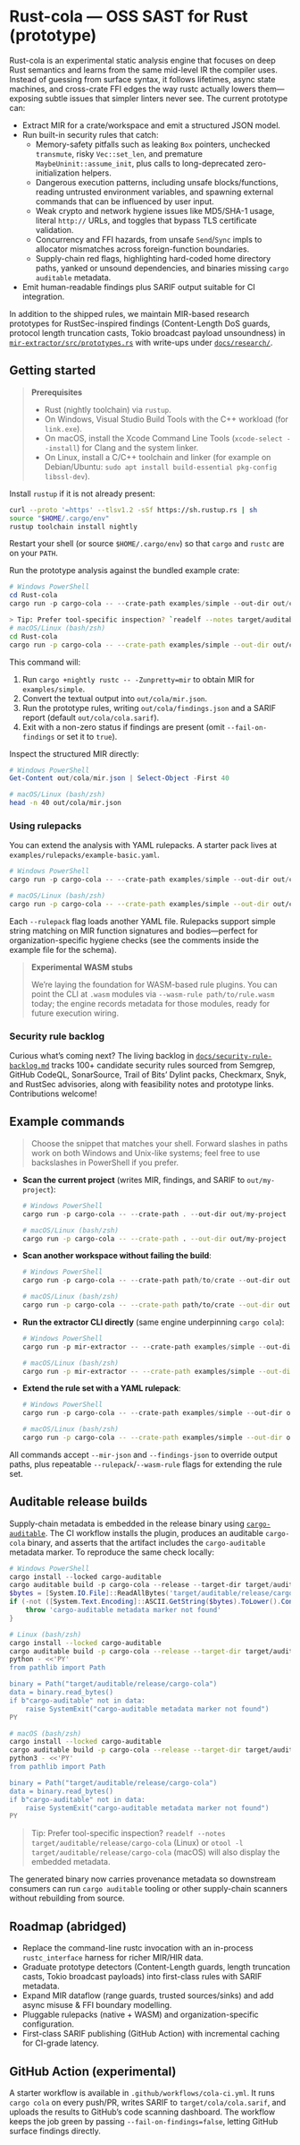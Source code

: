 # Rust-cola — OSS SAST for Rust (prototype)

Rust-cola is an experimental static analysis engine that focuses on deep Rust semantics and learns from the same mid-level IR the compiler uses. Instead of guessing from surface syntax, it follows lifetimes, async state machines, and cross-crate FFI edges the way rustc actually lowers them—exposing subtle issues that simpler linters never see. The current prototype can:

- Extract MIR for a crate/workspace and emit a structured JSON model.
- Run built-in security rules that catch:
	- Memory-safety pitfalls such as leaking `Box` pointers, unchecked `transmute`, risky `Vec::set_len`, and premature `MaybeUninit::assume_init`, plus calls to long-deprecated zero-initialization helpers.
	- Dangerous execution patterns, including unsafe blocks/functions, reading untrusted environment variables, and spawning external commands that can be influenced by user input.
	- Weak crypto and network hygiene issues like MD5/SHA-1 usage, literal `http://` URLs, and toggles that bypass TLS certificate validation.
	- Concurrency and FFI hazards, from unsafe `Send`/`Sync` impls to allocator mismatches across foreign-function boundaries.
	- Supply-chain red flags, highlighting hard-coded home directory paths, yanked or unsound dependencies, and binaries missing `cargo auditable` metadata.
- Emit human-readable findings plus SARIF output suitable for CI integration.

In addition to the shipped rules, we maintain MIR-based research prototypes for RustSec-inspired findings (Content-Length DoS guards, protocol length truncation casts, Tokio broadcast payload unsoundness) in [`mir-extractor/src/prototypes.rs`](mir-extractor/src/prototypes.rs) with write-ups under [`docs/research/`](docs/research/).

## Getting started

> **Prerequisites**
> - Rust (nightly toolchain) via `rustup`.
> - On Windows, Visual Studio Build Tools with the C++ workload (for `link.exe`).
> - On macOS, install the Xcode Command Line Tools (`xcode-select --install`) for Clang and the system linker.
> - On Linux, install a C/C++ toolchain and linker (for example on Debian/Ubuntu: `sudo apt install build-essential pkg-config libssl-dev`).

Install `rustup` if it is not already present:

```bash
curl --proto '=https' --tlsv1.2 -sSf https://sh.rustup.rs | sh
source "$HOME/.cargo/env"
rustup toolchain install nightly
```

Restart your shell (or source `$HOME/.cargo/env`) so that `cargo` and `rustc` are on your `PATH`.

Run the prototype analysis against the bundled example crate:

```powershell
# Windows PowerShell
cd Rust-cola
cargo run -p cargo-cola -- --crate-path examples/simple --out-dir out/cola --sarif out/cola/cola.sarif --fail-on-findings=false
```

```bash
> Tip: Prefer tool-specific inspection? `readelf --notes target/auditable/release/cargo-cola` (Linux) or `otool -l target/auditable/release/cargo-cola` (macOS) will also display the embedded metadata.
# macOS/Linux (bash/zsh)
cd Rust-cola
cargo run -p cargo-cola -- --crate-path examples/simple --out-dir out/cola --sarif out/cola/cola.sarif --fail-on-findings=false
```

This command will:

1. Run `cargo +nightly rustc -- -Zunpretty=mir` to obtain MIR for `examples/simple`.
2. Convert the textual output into `out/cola/mir.json`.
3. Run the prototype rules, writing `out/cola/findings.json` and a SARIF report (default `out/cola/cola.sarif`).
4. Exit with a non-zero status if findings are present (omit `--fail-on-findings` or set it to `true`).

Inspect the structured MIR directly:

```powershell
# Windows PowerShell
Get-Content out/cola/mir.json | Select-Object -First 40
```

```bash
# macOS/Linux (bash/zsh)
head -n 40 out/cola/mir.json
```

### Using rulepacks

You can extend the analysis with YAML rulepacks. A starter pack lives at `examples/rulepacks/example-basic.yaml`.

```powershell
# Windows PowerShell
cargo run -p cargo-cola -- --crate-path examples/simple --out-dir out/cola --rulepack examples/rulepacks/example-basic.yaml --fail-on-findings=false
```

```bash
# macOS/Linux (bash/zsh)
cargo run -p cargo-cola -- --crate-path examples/simple --out-dir out/cola --rulepack examples/rulepacks/example-basic.yaml --fail-on-findings=false
```

Each `--rulepack` flag loads another YAML file. Rulepacks support simple string matching on MIR function signatures and bodies—perfect for organization-specific hygiene checks (see the comments inside the example file for the schema).

> **Experimental WASM stubs**
>
> We’re laying the foundation for WASM-based rule plugins. You can point the CLI at `.wasm` modules via `--wasm-rule path/to/rule.wasm` today; the engine records metadata for those modules, ready for future execution wiring.

### Security rule backlog

Curious what’s coming next? The living backlog in [`docs/security-rule-backlog.md`](docs/security-rule-backlog.md) tracks 100+ candidate security rules sourced from Semgrep, GitHub CodeQL, SonarSource, Trail of Bits’ Dylint packs, Checkmarx, Snyk, and RustSec advisories, along with feasibility notes and prototype links. Contributions welcome!

## Example commands

> Choose the snippet that matches your shell. Forward slashes in paths work on both Windows and Unix-like systems; feel free to use backslashes in PowerShell if you prefer.

- **Scan the current project** (writes MIR, findings, and SARIF to `out/my-project`):

	```powershell
	# Windows PowerShell
	cargo run -p cargo-cola -- --crate-path . --out-dir out/my-project --sarif out/my-project/cola.sarif --fail-on-findings=true
	```

	```bash
	# macOS/Linux (bash/zsh)
	cargo run -p cargo-cola -- --crate-path . --out-dir out/my-project --sarif out/my-project/cola.sarif --fail-on-findings=true
	```

- **Scan another workspace without failing the build**:

	```powershell
	# Windows PowerShell
	cargo run -p cargo-cola -- --crate-path path/to/crate --out-dir out/full-scan --fail-on-findings=false
	```

	```bash
	# macOS/Linux (bash/zsh)
	cargo run -p cargo-cola -- --crate-path path/to/crate --out-dir out/full-scan --fail-on-findings=false
	```

- **Run the extractor CLI directly** (same engine underpinning `cargo cola`):

	```powershell
	# Windows PowerShell
	cargo run -p mir-extractor -- --crate-path examples/simple --out-dir out/mir --sarif out/mir/cola.sarif
	```

	```bash
	# macOS/Linux (bash/zsh)
	cargo run -p mir-extractor -- --crate-path examples/simple --out-dir out/mir --sarif out/mir/cola.sarif
	```

- **Extend the rule set with a YAML rulepack**:

	```powershell
	# Windows PowerShell
	cargo run -p cargo-cola -- --crate-path examples/simple --out-dir out/rulepack --rulepack examples/rulepacks/example-basic.yaml --fail-on-findings=false
	```

	```bash
	# macOS/Linux (bash/zsh)
	cargo run -p cargo-cola -- --crate-path examples/simple --out-dir out/rulepack --rulepack examples/rulepacks/example-basic.yaml --fail-on-findings=false
	```

All commands accept `--mir-json` and `--findings-json` to override output paths, plus repeatable `--rulepack`/`--wasm-rule` flags for extending the rule set.

## Auditable release builds

Supply-chain metadata is embedded in the release binary using [`cargo-auditable`](https://github.com/rust-secure-code/cargo-auditable). The CI workflow installs the plugin, produces an auditable `cargo-cola` binary, and asserts that the artifact includes the `cargo-auditable` metadata marker. To reproduce the same check locally:

```powershell
# Windows PowerShell
cargo install --locked cargo-auditable
cargo auditable build -p cargo-cola --release --target-dir target/auditable
$bytes = [System.IO.File]::ReadAllBytes('target/auditable/release/cargo-cola.exe')
if (-not ([System.Text.Encoding]::ASCII.GetString($bytes).ToLower().Contains('cargo-auditable'))) {
	throw 'cargo-auditable metadata marker not found'
}
```

```bash
# Linux (bash/zsh)
cargo install --locked cargo-auditable
cargo auditable build -p cargo-cola --release --target-dir target/auditable
python - <<'PY'
from pathlib import Path

binary = Path("target/auditable/release/cargo-cola")
data = binary.read_bytes()
if b"cargo-auditable" not in data:
	raise SystemExit("cargo-auditable metadata marker not found")
PY
```

```bash
# macOS (bash/zsh)
cargo install --locked cargo-auditable
cargo auditable build -p cargo-cola --release --target-dir target/auditable
python3 - <<'PY'
from pathlib import Path

binary = Path("target/auditable/release/cargo-cola")
data = binary.read_bytes()
if b"cargo-auditable" not in data:
	raise SystemExit("cargo-auditable metadata marker not found")
PY
```
> Tip: Prefer tool-specific inspection? `readelf --notes target/auditable/release/cargo-cola` (Linux) or `otool -l target/auditable/release/cargo-cola` (macOS) will also display the embedded metadata.

The generated binary now carries provenance metadata so downstream consumers can run `cargo auditable` tooling or other supply-chain scanners without rebuilding from source.

## Roadmap (abridged)

- Replace the command-line rustc invocation with an in-process `rustc_interface` harness for richer MIR/HIR data.
- Graduate prototype detectors (Content-Length guards, length truncation casts, Tokio broadcast payloads) into first-class rules with SARIF metadata.
- Expand MIR dataflow (range guards, trusted sources/sinks) and add async misuse & FFI boundary modelling.
- Pluggable rulepacks (native + WASM) and organization-specific configuration.
- First-class SARIF publishing (GitHub Action) with incremental caching for CI-grade latency.

## GitHub Action (experimental)

A starter workflow is available in `.github/workflows/cola-ci.yml`. It runs `cargo cola` on every push/PR, writes SARIF to `target/cola/cola.sarif`, and uploads the results to GitHub’s code scanning dashboard. The workflow keeps the job green by passing `--fail-on-findings=false`, letting GitHub surface findings directly.
